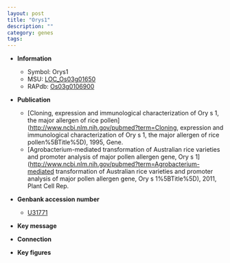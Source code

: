 ```yaml
---
layout: post
title: "Orys1"
description: ""
category: genes
tags: 
---
```


* **Information**  
    + Symbol: Orys1  
    + MSU: [LOC_Os03g01650](http://rice.plantbiology.msu.edu/cgi-bin/ORF_infopage.cgi?orf=LOC_Os03g01650)  
    + RAPdb: [Os03g0106900](http://rapdb.dna.affrc.go.jp/viewer/gbrowse_details/irgsp1?name=Os03g0106900)  

* **Publication**  
    + [Cloning, expression and immunological characterization of Ory s 1, the major allergen of rice pollen](http://www.ncbi.nlm.nih.gov/pubmed?term=Cloning, expression and immunological characterization of Ory s 1, the major allergen of rice pollen%5BTitle%5D), 1995, Gene.
    + [Agrobacterium-mediated transformation of Australian rice varieties and promoter analysis of major pollen allergen gene, Ory s 1](http://www.ncbi.nlm.nih.gov/pubmed?term=Agrobacterium-mediated transformation of Australian rice varieties and promoter analysis of major pollen allergen gene, Ory s 1%5BTitle%5D), 2011, Plant Cell Rep.

* **Genbank accession number**  
    + [U31771](http://www.ncbi.nlm.nih.gov/nuccore/U31771)

* **Key message**  

* **Connection**  

* **Key figures**  


